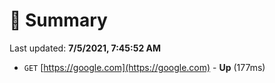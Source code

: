 # 📖 Summary
Last updated: **7/5/2021, 7:45:52 AM**

- `GET` [https://google.com](https://google.com) - **Up** (177ms)
